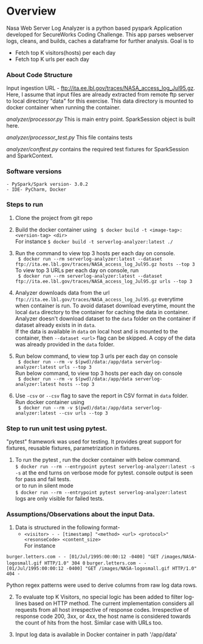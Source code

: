 # Overview

Nasa Web Server Log Analyzer is a python based pyspark Application developed for SecureWorks Coding Challenge. This app
parses webserver logs, cleans, and builds, caches a dataframe for further analysis. Goal is to

- Fetch top K visitors(hosts) per each day
- Fetch top K urls per each day

### About Code Structure

Input ingestion URL - ftp://ita.ee.lbl.gov/traces/NASA_access_log_Jul95.gz. Here, I assume that input files are already
extracted from remote ftp server to local directory "data" for this exercise. This data directory is mounted to docker
container when running the container.

*analyzer/processor.py* This is main entry point. SparkSession object is built here.

*analyzer/processor_test.py* This file contains tests

*analyzer/conftest.py* contains the required test fixtures for SparkSession and SparkContext.

### Software versions

	- PySpark/Spark version- 3.0.2
	- IDE- PyCharm, Docker

### Steps to run

1. Clone the project from git repo

2. Build the docker container using  ``` $ docker build -t <image-tag>:<version-tag> <dir>```
   <br/> For instance ``` $ docker build -t serverlog-analyzer:latest ./ ```

3. Run the command to view top 3 hosts per each day on
   console. <br/> ``` $ docker run --rm serverlog-analyzer:latest --dataset ftp://ita.ee.lbl.gov/traces/NASA_access_log_Jul95.gz hosts --top 3```  <br/>
   To view top 3 URLs per each day on console,
   run  <br/> ``` $ docker run --rm serverlog-analyzer:latest --dataset ftp://ita.ee.lbl.gov/traces/NASA_access_log_Jul95.gz urls --top 3```

4. Analyzer downloads data from the url ``` ftp://ita.ee.lbl.gov/traces/NASA_access_log_Jul95.gz``` everytime when
   container is run. To avoid dataset download everytime, mount the local ```data``` directory to the container for
   caching the data in container. Analyzer doesn't download dataset to the ```data``` folder on the container if dataset
   already exists in in ```data```. <br/> If the data is available in ```data``` on local host and is mounted to the
   container, then ```--dataset <url>``` flag can be skipped. A copy of the data was already provided in the ```data```
   folder.

5. Run below command, to view top 3 urls per each day on console <br/>
   ``` $ docker run --rm -v $(pwd)/data:/app/data serverlog-analyzer:latest urls --top 3``` <br/>  Run below command, to
   view top 3 hosts per each day on
   console <br/> ``` $ docker run --rm -v $(pwd)/data:/app/data serverlog-analyzer:latest hosts --top 3```

6. Use ```-csv``` or ```--csv``` flag to save the report in CSV format in ```data``` folder. Run docker container
   using <br/> ``` $ docker run --rm -v $(pwd)/data:/app/data serverlog-analyzer:latest --csv urls --top 3```

### Step to run unit test using pytest.

"pytest" framework was used for testing. It provides great support for fixtures, reusable fixtures, parametrization in
fixtures.

1. To run the pytest , run the docker container with below command.
   <br/> ```$ docker run --rm --entrypoint pytest serverlog-analyzer:latest -s ``` <br/> ```-s``` at the end turns on
   verbose mode for pytest. console output is seen for pass and fail tests.
   <br/> or to run in silent mode <br/> ```$ docker run --rm --entrypoint pytest serverlog-analyzer:latest``` <br/> logs
   are only visible for failed tests.

### Assumptions/Observations about the input Data.

1. Data is structured in the following format-
    * `<visitor> - - [timestamp] "<method> <url> <protocol>" <resonseCode> <content_size>`
      <br/> For instance

```burger.letters.com - - [01/Jul/1995:00:00:12 -0400] "GET /images/NASA-logosmall.gif HTTP/1.0" 304 0```
```burger.letters.com - - [01/Jul/1995:00:00:12 -0400] "GET /images/NASA-logosmall.gif HTTP/1.0" 404 -```

Python regex patterns were used to derive columns from raw log data rows.

2. To evaluate top K Visitors, no special logic has been added to filter log-lines based on HTTP method. The current
   implementation considers all requests from all host irrespective of response codes. Irrespective of response code
   200, 3xx, or 4xx, the host name is considered towards the count of hits from the host. Similar case with URLs too.

3. Input log data is available in Docker container in path '/app/data'
